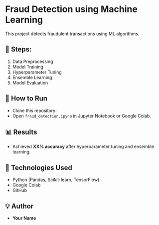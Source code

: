 # Fraud Detection using Machine Learning  
This project detects fraudulent transactions using ML algorithms.  

## 📌 Steps:  
1. Data Preprocessing  
2. Model Training  
3. Hyperparameter Tuning  
4. Ensemble Learning  
5. Model Evaluation  

## 🚀 How to Run  
- Clone this repository:  
- Open `fraud_detection.ipynb` in Jupyter Notebook or Google Colab.  

## 📊 Results  
- Achieved **XX% accuracy** after hyperparameter tuning and ensemble learning.  

## 🤖 Technologies Used  
- Python (Pandas, Scikit-learn, TensorFlow)  
- Google Colab  
- GitHub  

## 💡 Author  
- **Your Name**  
